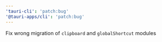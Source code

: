 ```yaml
---
'tauri-cli': 'patch:bug'
'@tauri-apps/cli': 'patch:bug'
---
```


Fix wrong migration of `clipboard` and `globalShortcut` modules

